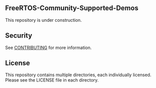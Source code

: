 ## FreeRTOS-Community-Supported-Demos

This repository is under construction.

## Security

See [CONTRIBUTING](.github/CONTRIBUTING.md#security-issue-notifications) for more information.

## License

This repository contains multiple directories, each individually licensed. Please see the LICENSE file in each directory.
